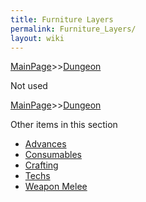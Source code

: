 ```yaml
---
title: Furniture Layers
permalink: Furniture_Layers/
layout: wiki
---
```


[MainPage](/keeperrl_wiki/ "wikilink")>>[Dungeon](/keeperrl_wiki/Dungeon "wikilink")

Not used

[MainPage](/keeperrl_wiki/ "wikilink")>>[Dungeon](/keeperrl_wiki/Dungeon "wikilink")

Other items in this section
-    [Advances](/keeperrl_wiki/Advances "wikilink")
-    [Consumables](/keeperrl_wiki/Consumables "wikilink")
-    [Crafting](/keeperrl_wiki/Crafting "wikilink")
-    [Techs](/keeperrl_wiki/Techs "wikilink")
-    [Weapon Melee](/keeperrl_wiki/Weapon_Melee "wikilink")
